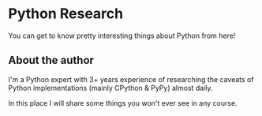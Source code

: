 # Python Research
You can get to know pretty interesting things about Python from here!

## About the author
I'm a Python expert with 3+ years experience of researching the caveats of Python implementations (mainly CPython & PyPy) almost daily.

In this place I will share some things you won't ever see in any course.
